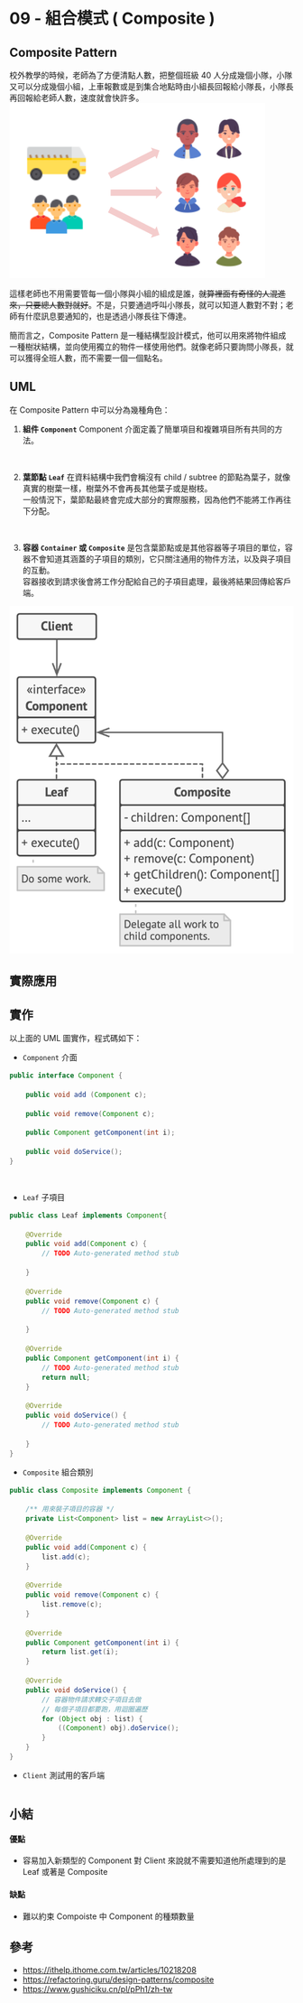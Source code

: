 # 09 - 組合模式 ( Composite )

## Composite Pattern 
校外教學的時候，老師為了方便清點人數，把整個班級 40 人分成幾個小隊，小隊又可以分成幾個小組，上車報數或是到集合地點時由小組長回報給小隊長，小隊長再回報給老師人數，速度就會快許多。<br/>
![](/images/composite-1.png)

這樣老師也不用需要管每一個小隊與小組的組成是誰，~~就算裡面有奇怪的人混進來，只要總人數對就好~~。不是，只要通過呼叫小隊長，就可以知道人數對不對；老師有什麼訊息要通知的，也是透過小隊長往下傳達。

簡而言之，Composite Pattern 是一種結構型設計模式，他可以用來將物件組成一種樹狀結構，並向使用獨立的物件一樣使用他們。就像老師只要詢問小隊長，就可以獲得全班人數，而不需要一個一個點名。

## UML
在 Composite Pattern 中可以分為幾種角色：
1. **組件 `Component`** 
Component 介面定義了簡單項目和複雜項目所有共同的方法。
<br/>

2. **葉節點 `Leaf`**
在資料結構中我們會稱沒有 child / subtree 的節點為葉子，就像真實的樹葉一樣，樹葉外不會再長其他葉子或是樹枝。<br/>
一般情況下，葉節點最終會完成大部分的實際服務，因為他們不能將工作再往下分配。
<br/>

3. **容器 `Container` 或 `Composite`**
是包含葉節點或是其他容器等子項目的單位，容器不會知道其涵蓋的子項目的類別，它只關注通用的物件方法，以及與子項目的互動。<br/>
容器接收到請求後會將工作分配給自己的子項目處理，最後將結果回傳給客戶端。

![](/images/composite-2.png)


## 實際應用

## 實作
以上面的 UML 圖實作，程式碼如下：
* `Component` 介面
```java
public interface Component {

    public void add (Component c);
	
    public void remove(Component c);
	
    public Component getComponent(int i);
	
    public void doService();
}
```
<br/>

* `Leaf` 子項目
```java
public class Leaf implements Component{

    @Override
    public void add(Component c) {
        // TODO Auto-generated method stub
        
    }

    @Override
    public void remove(Component c) {
        // TODO Auto-generated method stub
        
    }

    @Override
    public Component getComponent(int i) {
        // TODO Auto-generated method stub
        return null;
    }

    @Override
    public void doService() {
        // TODO Auto-generated method stub
        
    }
}
```

* `Composite` 組合類別
```java
public class Composite implements Component {

    /** 用來裝子項目的容器 */
    private List<Component> list = new ArrayList<>();

    @Override
    public void add(Component c) {
        list.add(c);
    }

    @Override
    public void remove(Component c) {
        list.remove(c);
    }

    @Override
    public Component getComponent(int i) {
        return list.get(i);
    }

    @Override
    public void doService() {
        // 容器物件請求轉交子項目去做
        // 每個子項目都要跑，用迴圈遍歷
        for (Object obj : list) {
            ((Component) obj).doService();
        }
    }
}
```

* `Client` 測試用的客戶端
```java

```

## 小結

#### 優點
* 容易加入新類型的 Component
對 Client 來說就不需要知道他所處理到的是 Leaf 或著是 Composite

#### 缺點
* 難以約束 Compoiste 中 Component 的種類數量

## 參考
* https://ithelp.ithome.com.tw/articles/10218208
* https://refactoring.guru/design-patterns/composite
* https://www.gushiciku.cn/pl/pPh1/zh-tw